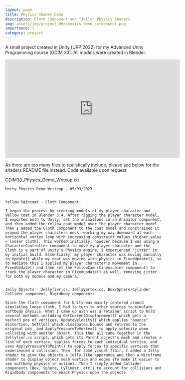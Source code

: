 ```yaml
---
layout: page
title: Physics Shader Demo
description: Cloth Component and "Jelly" Physics Shaders
img: assets/img/project_09/physics_demo_screenshot.png
importance: 1
category: project
---
```


A small project created in Unity (URP 2022) for my Advanced Unity Programming course (GDIM 33). All models were created in Blender.

<iframe width="560" height="315" src="https://www.youtube.com/embed/HS1fY9ULopY?si=m3zbXy9h0GaTqVbr" title="YouTube video player" frameborder="0" allow="accelerometer; autoplay; clipboard-write; encrypted-media; gyroscope; picture-in-picture; web-share" allowfullscreen></iframe>

As there are too many files to realistically include, please see below for the shaders README file instead. Code available upon request.

GDIM33_Physics_Demo_Writeup.txt
```
Unity Physics Demo Writeup - 05/03/2023


Yellow Raincoat - Cloth Component:

I began the process by creating models of my player character and yellow coat in Blender 3.4. After rigging the player character model, I exported both to Unity, set the animations in an Animator component, and then added the Yellow coat model over the player character model. Then I added the Cloth component to the coat model and constrained it around the player characters neck, working my way downward at each horizontal vertex loop with increasing constraint values (higher value = looser cloth). This worked initially, however because I was using a CharacterController component to move my player character and the Cloth is a part of Unity's Physics engine, I experienced "jitter" in my initial build. Essentially, my player character was moving manually in Update() while my coat was moving with physics in FixedUpdate(), so to mediate this I applied my player character's movement in FixedUpdate() and then set the FollowCam (Cinemachine component) to track the player character in FixedUpdate() as well, removing jitter for both my models and my camera.


Jelly Objects - Jellyfier.cs, JellyVertex.cs, Box/Sphere/Cylinder Collider component, Rigidbody component:

Since the Cloth component for Unity was mainly centered around simulating loose cloth, I had to turn to other sources to simulate softbody physics. What I came up with was a retainer script to hold several methods including GetCurrentDisplacement() which gets a Vector3 pos of vertices, UpdateVelocity() which applies "bounce" distortion, Settle() which dissipates bounce and returns to the original pos, and ApplyPressureToVertex() to apply velocity when colliding with another object. This then all came together in the Jellyfier.cs script, which gets its Parent object's mesh and creates a list of each vertice, applies forces to each individual vertice, and uses ApplyPressureToPoint() to apply forces to specific vertices that experienced a collision. Then, for some visual flair, I added a Jelly shader to give the objects a jelly-like apperance and then a Wireframe shader to display object mesh vertice and edges (to make it easier to see softbody physics in action). Then I simply added Collider components (Box, Sphere, Cylinder, etc.) to account for collisions and Rigidbody components to enact Physics upon the objects.
```
